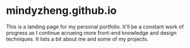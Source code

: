 # mindyzheng.github.io
This is a landing page for my personal portfolio. It'll be a constant work of progress as I continue acrueing more front-end knowledge and design techniques. It lists a bit about me and some of my projects. 

